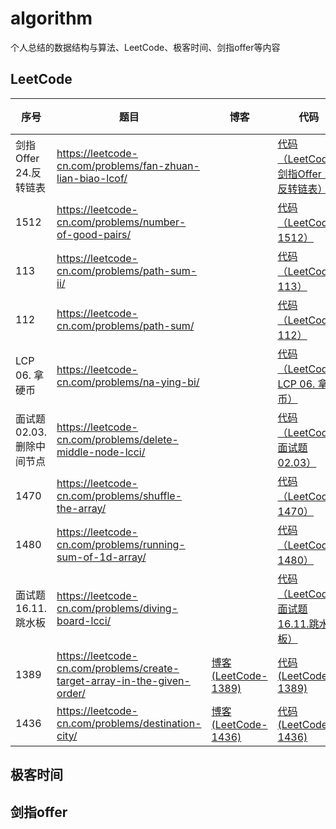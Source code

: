 # algorithm
个人总结的数据结构与算法、LeetCode、极客时间、剑指offer等内容

## LeetCode
| 序号 | 题目 | 博客 | 代码 | 难度 | 时间 |
| --- | ---- | ---- | ---- | --- | --- |
| 剑指Offer 24.反转链表 | https://leetcode-cn.com/problems/fan-zhuan-lian-biao-lcof/ | | [代码（LeetCode-剑指Offer 24.反转链表）][剑指Offer 24.反转链表] | <span style="color:green;">简单</span> | 2020/07/29 |
| 1512 | https://leetcode-cn.com/problems/number-of-good-pairs/ | | [代码（LeetCode-1512）][1512] | <span style="color:green;">简单</span> | 2020/07/13 |
| 113 | https://leetcode-cn.com/problems/path-sum-ii/ | | [代码（LeetCode-113）][113] | <span style="color:#ffa119;">中等</span> | 2020/07/10 |
| 112 | https://leetcode-cn.com/problems/path-sum/ | | [代码（LeetCode-112）][112] | <span style="color:green;">简单</span> | 2020/07/10 |
| LCP 06. 拿硬币 | https://leetcode-cn.com/problems/na-ying-bi/ | | [代码（LeetCode-LCP 06. 拿硬币）][LCP 06. 拿硬币] | <span style="color:green;">简单</span> | 2020/07/10 |
| 面试题 02.03. 删除中间节点 | https://leetcode-cn.com/problems/delete-middle-node-lcci/ | | [代码（LeetCode-面试题 02.03）][面试题 02.03.删除中间节点] | <span style="color:green;">简单</span> | 2020/07/10 |
| 1470 | https://leetcode-cn.com/problems/shuffle-the-array/ | | [代码（LeetCode-1470）][1470] | <span style="color:green;">简单</span> | 2020/07/10 |
| 1480 | https://leetcode-cn.com/problems/running-sum-of-1d-array/ | | [代码（LeetCode-1480）][1480] | <span style="color:green;">简单</span> | 2020/07/10 |
| 面试题 16.11.跳水板 | https://leetcode-cn.com/problems/diving-board-lcci/ | | [代码（LeetCode-面试题 16.11.跳水板）][面试题 16.11.跳水板] | <span style="color:green;">简单</span> | 2020/07/08 |
| 1389 | https://leetcode-cn.com/problems/create-target-array-in-the-given-order/ | [博客 (LeetCode-1389)][1389_blog] | [代码 (LeetCode-1389)][1389] | <span style="color:green;">简单</span> | 2020/07/07 |
| 1436 | https://leetcode-cn.com/problems/destination-city/ | [博客 (LeetCode-1436)][1436_blog] | [代码 (LeetCode-1436)][1436] | <span style="color:green;">简单</span> | 2020/07/06 |

## 极客时间

## 剑指offer

[//]: 代码
[1436]: https://github.com/lemonlyue/algorithm/blob/master/source/LeetCode_1436.php
[1389]: https://github.com/lemonlyue/algorithm/blob/master/source/LeetCode_1389.php
[面试题 16.11.跳水板]: https://github.com/lemonlyue/algorithm/blob/master/source/LeetCode_16.11.php
[1480]: https://github.com/lemonlyue/algorithm/blob/master/source/LeetCode_1480.php
[1470]: https://github.com/lemonlyue/algorithm/blob/master/source/LeetCode_1470.php
[面试题 02.03.删除中间节点]: https://github.com/lemonlyue/algorithm/blob/master/source/LeetCode_02.03.go
[LCP 06. 拿硬币]: https://github.com/lemonlyue/algorithm/blob/master/source/LeetCode_LCP.06.php
[112]: https://github.com/lemonlyue/algorithm/blob/master/source/LeetCode_112.php
[113]: https://github.com/lemonlyue/algorithm/blob/master/source/LeetCode_113.php
[1512]: https://github.com/lemonlyue/algorithm/blob/master/source/LeetCode_1512.php
[剑指Offer 24.反转链表]: https://github.com/lemonlyue/algorithm/blob/master/source/LeetCode_offer_24.php

[//]: 博客
[1436_blog]: https://lemonlyue.github.io/2020/07/06/LeetCode%20-%201349%20-%20%E6%97%85%E8%A1%8C%E7%BB%88%E7%82%B9%E7%AB%99/#more
[1389_blog]: https://lemonlyue.github.io/2020/07/07/LeetCode%20-%201389%20-%20%E6%8C%89%E6%97%A2%E5%AE%9A%E9%A1%BA%E5%BA%8F%E5%88%9B%E5%BB%BA%E7%9B%AE%E6%A0%87%E6%95%B0%E7%BB%84/#more
